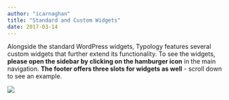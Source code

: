 ```yaml
---
author: "icarnaghan"
title: "Standard and Custom Widgets"
date: 2017-03-14
---
```


Alongside the standard WordPress widgets, Typology features several custom widgets that further extend its functionality. To see the widgets, **please open the sidebar by clicking on the hamburger icon** in the main navigation. **The footer offers three slots for widgets as well** - scroll down to see an example.

![](images/typology_sidebar.gif)

